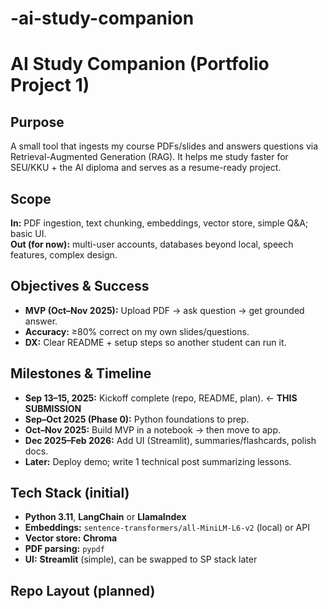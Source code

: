 # -ai-study-companion
# AI Study Companion (Portfolio Project 1)

## Purpose
A small tool that ingests my course PDFs/slides and answers questions via Retrieval-Augmented Generation (RAG). It helps me study faster for SEU/KKU + the AI diploma and serves as a resume-ready project.

## Scope
**In:** PDF ingestion, text chunking, embeddings, vector store, simple Q&A; basic UI.  
**Out (for now):** multi-user accounts, databases beyond local, speech features, complex design.

## Objectives & Success
- **MVP (Oct–Nov 2025):** Upload PDF → ask question → get grounded answer.  
- **Accuracy:** ≥80% correct on my own slides/questions.  
- **DX:** Clear README + setup steps so another student can run it.

## Milestones & Timeline
- **Sep 13–15, 2025:** Kickoff complete (repo, README, plan). ← **THIS SUBMISSION**
- **Sep–Oct 2025 (Phase 0):** Python foundations  to prep.
- **Oct–Nov 2025:** Build MVP in a notebook → then move to app.
- **Dec 2025–Feb 2026:** Add UI (Streamlit), summaries/flashcards, polish docs.
- **Later:** Deploy demo; write 1 technical post summarizing lessons.

## Tech Stack (initial)
- **Python 3.11**, **LangChain** or **LlamaIndex**
- **Embeddings:** `sentence-transformers/all-MiniLM-L6-v2` (local) or API
- **Vector store:** **Chroma**
- **PDF parsing:** `pypdf`
- **UI:** **Streamlit** (simple), can be swapped to SP stack later

## Repo Layout (planned)
